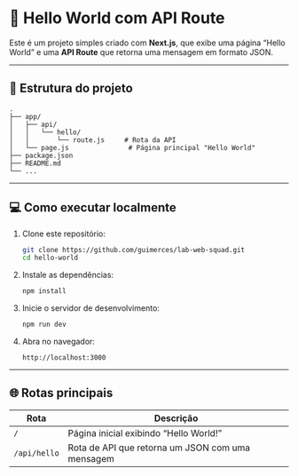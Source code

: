 # 🧩 Hello World com API Route

Este é um projeto simples criado com **Next.js**, que exibe uma página “Hello World” e uma **API Route** que retorna uma mensagem em formato JSON.

---

## 📂 Estrutura do projeto

```
.
├── app/
│   ├── api/
│   │   └── hello/
│   │       └── route.js     # Rota da API
│   └── page.js               # Página principal "Hello World"
├── package.json
├── README.md
└── ...
```

---

## 💻 Como executar localmente

1. Clone este repositório:

   ```bash
   git clone https://github.com/guimerces/lab-web-squad.git
   cd hello-world
   ```

2. Instale as dependências:

   ```bash
   npm install
   ```

3. Inicie o servidor de desenvolvimento:

   ```bash
   npm run dev
   ```

4. Abra no navegador:

   ```
   http://localhost:3000
   ```

---

## 🌐 Rotas principais

| Rota         | Descrição                                        |
| ------------ | ------------------------------------------------ |
| `/`          | Página inicial exibindo “Hello World!”           |
| `/api/hello` | Rota de API que retorna um JSON com uma mensagem |




